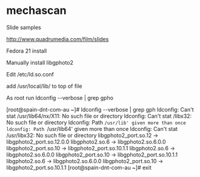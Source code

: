 mechascan
=========

Slide samples

http://www.quadrumedia.com/film/slides

Fedora 21 install

Manually install libgphoto2 

Edit /etc/ld.so.conf

add /usr/local/lib/ to top of file 

As root run ldconfig --verbose | grep gpho

[root@spain-dnt-com-au ~]# ldconfig --verbose | grep gph
ldconfig: Can't stat /usr/lib64/nx/X11: No such file or directory
ldconfig: Can't stat /libx32: No such file or directory
ldconfig: Path `/usr/lib' given more than once
ldconfig: Path `/usr/lib64' given more than once
ldconfig: Can't stat /usr/libx32: No such file or directory
	libgphoto2_port.so.12 -> libgphoto2_port.so.12.0.0
	libgphoto2.so.6 -> libgphoto2.so.6.0.0
	libgphoto2_port.so.10 -> libgphoto2_port.so.10.1.1
	libgphoto2.so.6 -> libgphoto2.so.6.0.0
	libgphoto2_port.so.10 -> libgphoto2_port.so.10.1.1
	libgphoto2.so.6 -> libgphoto2.so.6.0.0
	libgphoto2_port.so.10 -> libgphoto2_port.so.10.1.1
[root@spain-dnt-com-au ~]# exit








